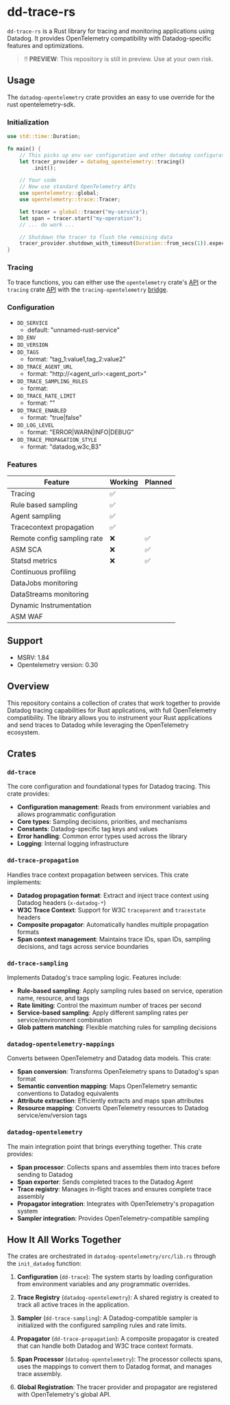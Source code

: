 # dd-trace-rs

`dd-trace-rs` is a Rust library for tracing and monitoring applications using Datadog. It provides OpenTelemetry compatibility with Datadog-specific features and optimizations.

> ‼️ **PREVIEW**: This repository is still in preview. Use at your own risk.

## Usage

The `datadog-opentelemetry` crate provides an easy to use override for the rust opentelemetry-sdk.


### Initialization

```rust
use std::time::Duration;

fn main() {
    // This picks up env var configuration and other datadog configuration sources
    let tracer_provider = datadog_opentelemetry::tracing()
        .init();

    // Your code
    // Now use standard OpenTelemetry APIs
    use opentelemetry::global;
    use opentelemetry::trace::Tracer;

    let tracer = global::tracer("my-service");
    let span = tracer.start("my-operation");
    // ... do work ...

    // Shutdown the tracer to flush the remaining data
    tracer_provider.shutdown_with_timeout(Duration::from_secs(1)).expect("tracer shutdown error");
}
```

### Tracing

To trace functions, you can either use the `opentelemetry` crate's [API](https://docs.rs/opentelemetry/0.30.0/opentelemetry/trace/index.html) or the `tracing` crate [API](https://docs.rs/tracing/0.1.41/tracing/) with the `tracing-opentelemetry` [bridge](https://docs.rs/tracing-opentelemetry/latest/tracing_opentelemetry/).

### Configuration

* `DD_SERVICE`
    - default: "unnamed-rust-service"
* `DD_ENV`
* `DD_VERSION`
* `DD_TAGS`
    - format: "tag_1:value1,tag_2:value2"
* `DD_TRACE_AGENT_URL`
    - format: "http://<agent_url>:<agent_port>"
* `DD_TRACE_SAMPLING_RULES`
    - format: 
* `DD_TRACE_RATE_LIMIT`
    - format: "<int>"
* `DD_TRACE_ENABLED`
    - format: "true|false"
* `DD_LOG_LEVEL`
    - format: "ERROR|WARN|INFO|DEBUG"    
* `DD_TRACE_PROPAGATION_STYLE`
    - format: "datadog,w3c,B3" 

### Features

| Feature                   | Working | Planned |
|---------------------------|---------|---------|
| Tracing                   | ✅      |         |
| Rule based sampling       | ✅      |         |
| Agent sampling            | ✅      |         |
| Tracecontext propagation  | ✅      |         |
| Remote config sampling rate| ❌      | ✅      |
| ASM SCA                   | ❌      | ✅      |
| Statsd metrics            | ❌      | ✅      |
| Continuous profiling      |         |         |
| DataJobs monitoring       |         |         |
| DataStreams monitoring    |         |         |
| Dynamic Instrumentation   |         |         |
| ASM WAF                   |         |         |

## Support

* MSRV: 1.84
* Opentelemetry version: 0.30

## Overview

This repository contains a collection of crates that work together to provide Datadog tracing capabilities for Rust applications, with full OpenTelemetry compatibility. The library allows you to instrument your Rust applications and send traces to Datadog while leveraging the OpenTelemetry ecosystem.

## Crates

### `dd-trace`
The core configuration and foundational types for Datadog tracing. This crate provides:
- **Configuration management**: Reads from environment variables and allows programmatic configuration
- **Core types**: Sampling decisions, priorities, and mechanisms
- **Constants**: Datadog-specific tag keys and values
- **Error handling**: Common error types used across the library
- **Logging**: Internal logging infrastructure

### `dd-trace-propagation`
Handles trace context propagation between services. This crate implements:
- **Datadog propagation format**: Extract and inject trace context using Datadog headers (`x-datadog-*`)
- **W3C Trace Context**: Support for W3C `traceparent` and `tracestate` headers
- **Composite propagator**: Automatically handles multiple propagation formats
- **Span context management**: Maintains trace IDs, span IDs, sampling decisions, and tags across service boundaries

### `dd-trace-sampling`
Implements Datadog's trace sampling logic. Features include:
- **Rule-based sampling**: Apply sampling rules based on service, operation name, resource, and tags
- **Rate limiting**: Control the maximum number of traces per second
- **Service-based sampling**: Apply different sampling rates per service/environment combination
- **Glob pattern matching**: Flexible matching rules for sampling decisions

### `datadog-opentelemetry-mappings`
Converts between OpenTelemetry and Datadog data models. This crate:
- **Span conversion**: Transforms OpenTelemetry spans to Datadog's span format
- **Semantic convention mapping**: Maps OpenTelemetry semantic conventions to Datadog equivalents
- **Attribute extraction**: Efficiently extracts and maps span attributes
- **Resource mapping**: Converts OpenTelemetry resources to Datadog service/env/version tags

### `datadog-opentelemetry`
The main integration point that brings everything together. This crate provides:
- **Span processor**: Collects spans and assembles them into traces before sending to Datadog
- **Span exporter**: Sends completed traces to the Datadog Agent
- **Trace registry**: Manages in-flight traces and ensures complete trace assembly
- **Propagator integration**: Integrates with OpenTelemetry's propagation system
- **Sampler integration**: Provides OpenTelemetry-compatible sampling

## How It All Works Together

The crates are orchestrated in `datadog-opentelemetry/src/lib.rs` through the `init_datadog` function:

1. **Configuration** (`dd-trace`): The system starts by loading configuration from environment variables and any programmatic overrides.

2. **Trace Registry** (`datadog-opentelemetry`): A shared registry is created to track all active traces in the application.

3. **Sampler** (`dd-trace-sampling`): A Datadog-compatible sampler is initialized with the configured sampling rules and rate limits.

4. **Propagator** (`dd-trace-propagation`): A composite propagator is created that can handle both Datadog and W3C trace context formats.

5. **Span Processor** (`datadog-opentelemetry`): The processor collects spans, uses the mappings to convert them to Datadog format, and manages trace assembly.

6. **Global Registration**: The tracer provider and propagator are registered with OpenTelemetry's global API.
